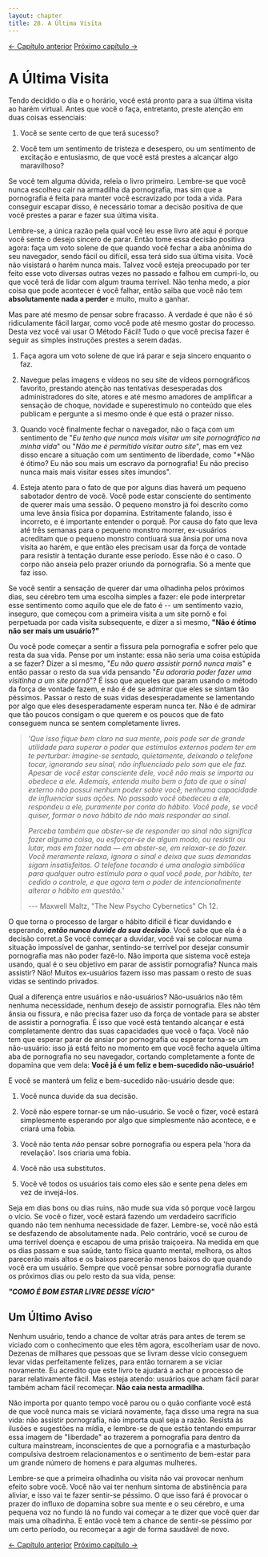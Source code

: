 ```yaml
---
layout: chapter
title: 28. A Última Visita 
---
```


<div class="pagination-selector">
<a href="27-o-momento-da-revelacao.html" class="chapter-btn">&larr; Capítulo anterior</a>
<a href="29-retorno.html" class="chapter-btn">Próximo capítulo &#8594;</a>
</div>


# A Última Visita

Tendo decidido o dia e o horário, você está pronto para a sua última visita ao harém virtual. Antes que você o faça, entretanto, preste atenção em duas coisas essenciais:

1.   Você se sente certo de que terá sucesso?

2.   Você tem um sentimento de tristeza e desespero, ou um sentimento de excitação e entusiasmo, de que você está prestes a alcançar algo maravilhoso?

Se você tem alguma dúvida, releia o livro primeiro. Lembre-se que você nunca escolheu cair na armadilha da pornografia, mas sim que a pornografia é feita para manter você escravizado por toda a vida. Para conseguir escapar disso, é necessário tomar a decisão positiva de que você prestes a parar e fazer sua última visita.

Lembre-se, a única razão pela qual você leu esse livro até aqui é porque você sente o desejo sincero de parar. Então tome essa decisão positiva agora: faça um voto solene de que quando você fechar a aba anônima do seu navegador, sendo fácil ou difícil, essa terá sido sua última visita. Você não visistará o harém nunca mais. Talvez você esteja preocupado por ter feito esse voto diversas outras vezes no passado e falhou em cumpri-lo, ou que você terá de lidar com algum trauma terrível. Não tenha medo, a pior coisa que pode acontecer é você falhar, então saiba que você não tem **absolutamente nada a perder** e muito, muito a ganhar.

Mas pare até mesmo de pensar sobre fracasso. A verdade é que não é só ridiculamente fácil largar, como você pode até mesmo gostar do processo. Desta vez você vai usar O Método Fácil! Tudo o que você precisa fazer é seguir as simples instruções prestes a serem dadas.

1.   Faça agora um voto solene de que irá parar e seja sincero enquanto o faz.

2.   Navegue pelas imagens e vídeos no seu site de vídeos pornográficos favorito, prestando atenção nas tentativas desesperadas dos administradores do site, atores e até mesmo amadores de amplificar a sensação de choque, novidade e superestímulo no conteúdo que eles publicam e pergunte a si mesmo onde é que está o prazer nisso.

3.   Quando você finalmente fechar o navegador, não o faça com um sentimento de "*Eu tenho que nunca mais visitar um site pornográfico na minha vida*" ou "*Não me é permitido visitar outro site*", mas em vez disso encare a situação com um sentimento de liberdade, como "*Não é ótimo? Eu não sou mais um escravo da pornografia! Eu não preciso nunca mais mais visitar esses sites imundos".

4.   Esteja atento para o fato de que por alguns dias haverá um pequeno sabotador dentro de você. Você pode estar consciente do sentimento de querer mais uma sessão. O pequeno monstro já foi descrito como uma leve ânsia física por dopamina. Estritamente falando, isso é incorreto, e é importante entender o porquê. Por causa do fato que leva até três semanas para o pequeno monstro morrer, ex-usuários acreditam que o pequeno monstro contiuará sua ânsia por uma nova visita ao harém, e que então eles precisam usar da força de vontade para resistir à tentação durante esse período. Esse não é o caso. O corpo não anseia pelo prazer oriundo da pornografia. Só a mente que faz isso.

Se você sentir a sensação de querer dar uma olhadinha pelos próximos dias, seu cérebro tem uma escolha simples a fazer: ele pode interpretar esse sentimento como aquilo que ele de fato é -- um sentimento vazio, inseguro, que começou com a primeira visita a um site pornô e foi perpetuada por cada visita subsequente, e dizer a si mesmo, **"Não é ótimo não ser mais um usuário?"**

Ou você pode começar a sentir a fissura pela pornografia e sofrer pelo que resta da sua vida. Pense por um instante: essa não seria uma coisa estúpida a se fazer? Dizer a si mesmo, "*Eu não quero assistir pornô nunca mais*" e então passar o resto da sua vida pensando "*Eu adoraria poder fazer uma visitinha a um site pornô*"? É isso que aqueles que param usando o método da força de vontade fazem, e não é de se admirar que eles se sintam tão péssimos. Passar o resto de suas vidas desesperadamente se lamentando por algo que eles desesperadamente esperam nunca ter. Não é de admirar que tão poucos consigam o que querem e os poucos que de fato conseguem nunca se sentem completamente livres.

> *'Que isso fique bem claro na sua mente, pois pode ser de grande utilidade para superar o poder que estímulos externos podem ter em te perturbar: imagine-se sentado, quietamente, deixando o telefone tocar, ignorando seu sinal, não influenciado pelo som que ele faz. Apesar de você estar consciente dele, você não mais se importa ou obedece a ele. Ademais, entenda muito bem o fato de que o sinal externo não possui nenhum poder sobre você, nenhuma capacidade de influenciar suas ações. No passado você obedeceu a ele, respondeu a ele, puramente por conta do hábito. Você pode, se você quiser, formar o novo hábito de não mais responder ao sinal.*
>
> *Perceba também que abster-se de responder ao sinal não significa fazer alguma coisa, ou esforçar-se de algum modo, ou resistir ou lutar, mas em fazer nada — em abster-se, em relaxar-se do fazer. Você meramente relaxa, ignora o sinal e deixa que suas demandas sigam insatisfeitas. O telefone tocando é uma analogia simbólica para qualquer outro estímulo para o qual você pode, por hábito, ter cedido o controle, e que agora tem o poder de intencionalmente alterar o hábito em questão.*'
>
> --- Maxwell Maltz, "The New Psycho Cybernetics" Ch 12.

O que torna o processo de largar o hábito difícil é ficar duvidando e esperando, ***então nunca duvide da sua decisão***. Você sabe que ela é a decisão corret.a Se você começar a duvidar, você vai se colocar numa situação impossível de ganhar, sentindo-se terrível por desejar consumir pornografia mas não poder fazê-lo. Não importa que sistema você esteja usando, qual é o seu objetivo em parar de assistir pornografia? Nunca mais assistir? Não! Muitos ex-usuários fazem isso mas passam o resto de suas vidas se sentindo privados.

Qual a diferença entre usuários e não-usuários? Não-usuários não têm nenhuma necessidade, nenhum desejo de assistir pornografia. Eles não têm ânsia ou fissura, e não precisa fazer uso da força de vontade para se abster de assistir a pornografia. É isso que você está tentando alcançar e está completamente dentro das suas capacidades que você o faça. Você não tem que esperar parar de ansiar por pornografia ou esperar torna-se um não-usuário: isso já está feito no momento em que você fecha aquela última aba de pornografia no seu navegador, cortando completamente a fonte de dopamina que vem dela: **Você já é um feliz e bem-sucedido não-usuário!**

E você se manterá um feliz e bem-sucedido não-usuário desde que:

1.   Você nunca duvide da sua decisão.

2.   Você não espere tornar-se um não-usuário. Se você o fizer, você estará simplesmente esperando por algo que simplesmente não acontece, e e criará uma fobia.

3.   Você não tenta *não* pensar sobre pornografia ou espera pela 'hora da revelação'. Isos criaria uma fobia.

4.   Você não usa substitutos.

5.   Você vê todos os usuários tais como eles são e sente pena deles em vez de invejá-los.

Seja em dias bons ou dias ruins, não mude sua vida só porque você largou o vício. Se você o fizer, você estará fazendo um verdadeiro sacrifício quando não tem nenhuma necessidade de fazer. Lembre-se, você não está se desfazendo de absolutamente nada. Pelo contrário, você se curou de uma terrível doença e escapou de uma prisão traiçoeira. Na medida em que os dias passam e sua saúde, tanto física quanto mental, melhora, os altos parecerão mais altos e os baixos parecerão menos baixos do que quando você era um usuário. Sempre que você pensar sobre pornografia durante os próximos dias ou pelo resto da sua vida, pense:

***"COMO É BOM ESTAR LIVRE DESSE VÍCIO"***

## Um Último Aviso

Nenhum usuário, tendo a chance de voltar atrás para antes de terem se viciado com o conhecimento que eles têm agora, escolheriam usar de novo. Dezenas de milhares que pessoas que se livram desse vício conseguem levar vidas perfeitamente felizes, para então tornarem a se viciar novamente. Eu acredito que este livro te ajudará a achar o processo de parar relativamente fácil. Mas esteja atendo: usuários que acham fácil parar também acham fácil recomeçar. **Não caia nesta armadilha**.

Não importa por quanto tempo você parou ou o quão confiante você está de que você nunca mais se viciará novamente, faça disso uma regra na sua vida: não assistir pornografia, não importa qual seja a razão. Resista às ilusões e sugestões na mídia, e lembre-se de que estão tentando empurrar essa imagem de "liberdade" ao trazerem a pornografia para dentro da cultura mainstream, inconscientes de que a pornografia e a masturbação compulsiva destroem relacionamentos e o sentimento de bem-estar para um grande número de homens e para algumas mulheres.

Lembre-se que a primeira olhadinha ou visita não vai provocar nenhum efeito sobre você. Você não vai ter nenhum sintoma de abstinência para aliviar, e isso vai te fazer sentir-se péssimo. O que isso fará é provocar o prazer do influxo de dopamina sobre sua mente e o seu cérebro, e uma pequena voz no fundo lá no fundo vai começar a te dizer que você quer dar mais uma olhadinha. E então você tem a chance de sentir-se péssimo por um certo período, ou recomeçar a agir de forma saudável de novo.

<div class="pagination-selector">
<a href="27-o-momento-da-revelacao.html" class="chapter-btn">&larr; Capítulo anterior</a>
<a href="29-retorno.html" class="chapter-btn">Próximo capítulo &#8594;</a>
</div>

